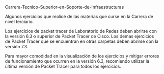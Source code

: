 Carrera-Tecnico-Superior-en-Soporte-de-Infraestructuras

Algunos ejercicios que realicé de las materias que curse en la Carrera de nivel terciario.

Los ejercicios de packet tracer de Laboratorio de Redes deben abrirse con la versión 6.3 o superior de Packet Tracer de Cisco. 
Los demas ejercicios de Packet Tracer que se encuentran en otras carpetas deben abrirse con la versión 7.3. 

Para mayor comodidad en la visualización de los ejercicios y mitigar errores de funcionamiento que ocurren en la versión 6.3,
recomiendo utilizar la última versión de Packet Tracer para todos los ejercicios.


